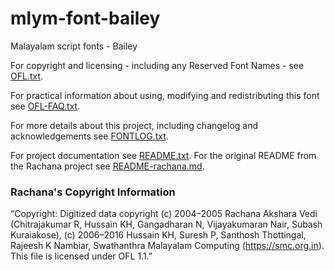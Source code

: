 mlym-font-bailey
================

Malayalam script fonts - Bailey

For copyright and licensing - including any Reserved Font Names - see [OFL.txt](OFL.txt).

For practical information about using, modifying and redistributing this font see [OFL-FAQ.txt](OFL-FAQ.txt).

For more details about this project, including changelog and acknowledgements see [FONTLOG.txt](FONTLOG.txt).

For project documentation see [README.txt](README.txt).
For the original README from the Rachana project see [README-rachana.md](README-rachana.md).

### Rachana's Copyright Information 
“Copyright: Digitized data copyright (c) 2004–2005 Rachana Akshara Vedi (Chitrajakumar R,
Hussain KH, Gangadharan N, Vijayakumaran Nair, Subash Kuraiakose), (c) 2006–2016 Hussain
KH, Suresh P, Santhosh Thottingal, Rajeesh K Nambiar, Swathanthra Malayalam Computing
(https://smc.org.in). This file is licensed under OFL 1.1.”
